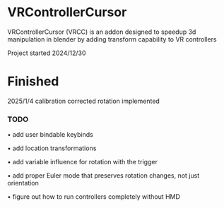 # VRControllerCursor
VRControllerCursor (VRCC) is an addon designed to speedup 3d manipulation in blender by adding transform capability to VR controllers


Project started 2024/12/30

# Finished

2025/1/4
calibration corrected rotation implemented


### TODO

• add user bindable keybinds

• add location transformations

• add variable influence for rotation with the trigger

• add proper Euler mode that preserves rotation changes, not just orientation

• figure out how to run controllers completely without HMD
